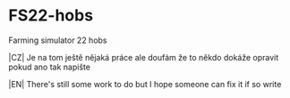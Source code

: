 # FS22-hobs
Farming simulator 22 hobs


|CZ|
Je na tom ještě nějaká práce ale doufám že to někdo dokáže opravit pokud ano tak napište 

|EN|
There's still some work to do but I hope someone can fix it if so write 
